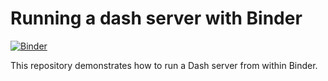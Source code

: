 # Running a dash server with Binder

[![Binder](https://mybinder.org/badge_logo.svg)](https://mybinder.org/v2/gh/zhura/binder-dash-proxy/master?urlpath=/proxy/5000)

This repository demonstrates how to run a Dash server from within Binder.
